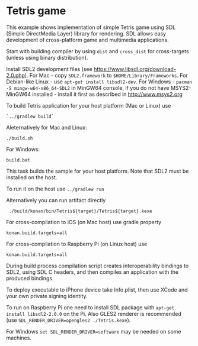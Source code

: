 # Tetris game

This example shows implementation of simple Tetris game using SDL
(Simple DirectMedia Layer) library for rendering. SDL allows easy development
of cross-platform game and multimedia applications.

Start with building compiler by using `dist` and `cross_dist` for cross-targets (unless
using binary distribution).

Install SDL2 development files (see https://www.libsdl.org/download-2.0.php). For Mac -
copy `SDL2.framework` to `$HOME/Library/Frameworks`. For Debian-like Linux -
use `apt-get install libsdl2-dev`.
For Windows - `pacman -S mingw-w64-x86_64-SDL2` in MinGW64 console, if you do
not have MSYS2-MinGW64 installed - install it first as described in http://www.msys2.org

To build Tetris application for your host platform (Mac or Linux) use 
    
    `../gradlew build` 
    
Aleternatively for Mac and Linux:

    ./build.sh

For Windows:

    build.bat
    
This task builds the sample for your host platform. Note that SDL2 must be installed on the host.

To run it on the host use `../gradlew run`

Alternatively you can run artifact directly 

     ./build/konan/bin/Tetris${target}/Tetris${target}.kexe

For cross-compilation to iOS (on Mac host) use gradle property

	konan.build.targets=all
    
For cross-compilation to Raspberry Pi (on Linux host) use

	konan.build.targets=all

During build process compilation script creates interoperability bindings to SDL2, using SDL C headers,
and then compiles an application with the produced bindings.

To deploy executable to iPhone device take Info.plist, then use XCode and your own private signing identity.

To run on Raspberry Pi one need to install SDL package with `apt-get install libsdl2-2.0.0` on the Pi. 
Also GLES2 renderer is recommended (use `SDL_RENDER_DRIVER=opengles2 ./Tetris.kexe`).

For Windows `set SDL_RENDER_DRIVER=software` may be needed on some machines.

